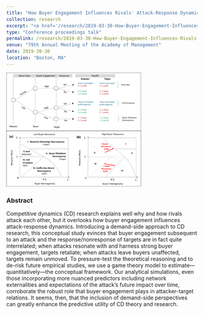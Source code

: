 ```yaml
---
title: "How Buyer Engagement Influences Rivals' Attack-Response Dynamics"
collection: research
excerpt: "<a href='/research/2019-03-30-How-Buyer-Engagement-Influences-Rivals-Attack-Response-Dynamics'><img src='/images/simplified_buyer_engagement_game.png' style='max-height:150px;'></a><br/><br/>Game-theoretic analysis of the role of buyer engagement in mediating the cumulative threat faced by targets of competitive attacks, and those targets subsequent response/nonresponse decisions"
type: "Conference proceedings talk"
permalink: /research/2019-03-30-How-Buyer-Engagement-Influences-Rivals-Attack-Response-Dynamics
venue: "79th Annual Meeting of the Academy of Management"
date: 2019-30-30
location: "Boston, MA"
---
```


<img src='/images/buyer_engagement_response_moderators_combined.png' style="max-height:300px;">

### Abstract 
Competitive dynamics (CD) research explains well why and how rivals attack each other, but it overlooks how buyer engagement influences attack-response dynamics.  Introducing a demand-side approach to CD research, this conceptual study evinces that buyer engagement subsequent to an attack and the response/nonresponse of targets are in fact quite interrelated; when attacks resonate with and harness strong buyer engagement, targets retaliate; when attacks leave buyers unaffected, targets remain unmoved.  To pressure-test the theoretical reasoning and to de-risk future empirical studies, we use a game theory model to estimate—quantitatively—the conceptual framework.  Our analytical simulations, even those incorporating more nuanced predictors including network externalities and expectations of the attack’s future impact over time, corroborate the robust role that buyer engagement plays in attacker-target relations.  It seems, then, that the inclusion of demand-side perspectives can greatly enhance the predictive utility of CD theory and research.  
